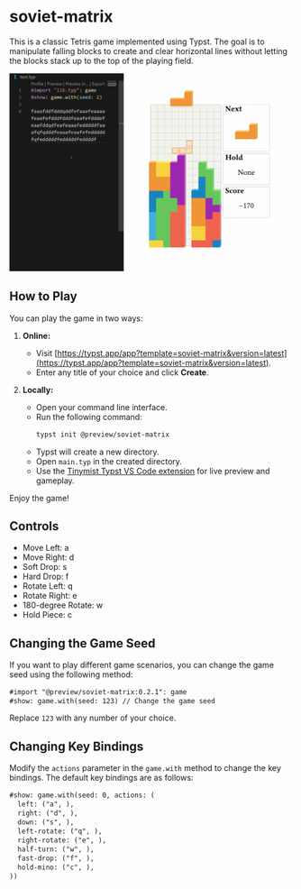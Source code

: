 # soviet-matrix

This is a classic Tetris game implemented using Typst. The goal is to manipulate falling blocks to create and clear horizontal lines without letting the blocks stack up to the top of the playing field.

![](./demo.gif)

## How to Play

You can play the game in two ways:

1. **Online:**
   - Visit [https://typst.app/app?template=soviet-matrix&version=latest](https://typst.app/app?template=soviet-matrix&version=latest).
   - Enter any title of your choice and click **Create**.

2. **Locally:**
   - Open your command line interface.
   - Run the following command:
     ```bash
     typst init @preview/soviet-matrix
     ```
   - Typst will create a new directory.
   - Open `main.typ` in the created directory.
   - Use the [Tinymist Typst VS Code extension](https://marketplace.visualstudio.com/items/?itemName=myriad-dreamin.tinymist) for live preview and gameplay.

Enjoy the game!


## Controls

- Move Left: a
- Move Right: d
- Soft Drop: s
- Hard Drop: f
- Rotate Left: q
- Rotate Right: e
- 180-degree Rotate: w
- Hold Piece: c

## Changing the Game Seed

If you want to play different game scenarios, you can change the game seed using the following method:

```typst
#import "@preview/soviet-matrix:0.2.1": game
#show: game.with(seed: 123) // Change the game seed
```

Replace `123` with any number of your choice.

## Changing Key Bindings

Modify the `actions` parameter in the `game.with` method to change the key bindings. The default key bindings are as follows:


```typst
#show: game.with(seed: 0, actions: (
  left: ("a", ),
  right: ("d", ),
  down: ("s", ),
  left-rotate: ("q", ),
  right-rotate: ("e", ),
  half-turn: ("w", ),
  fast-drop: ("f", ),
  hold-mino: ("c", ),
))
```

